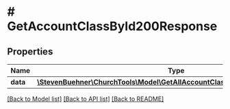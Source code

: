 # # GetAccountClassById200Response

## Properties

Name | Type | Description | Notes
------------ | ------------- | ------------- | -------------
**data** | [**\StevenBuehner\ChurchTools\Model\GetAllAccountClasses200ResponseDataInner**](GetAllAccountClasses200ResponseDataInner.md) |  | [optional]

[[Back to Model list]](../../README.md#models) [[Back to API list]](../../README.md#endpoints) [[Back to README]](../../README.md)
